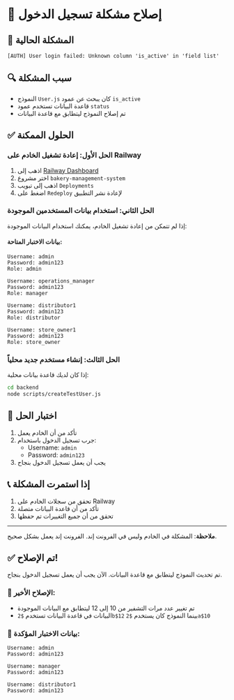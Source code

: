# 🔧 إصلاح مشكلة تسجيل الدخول

## 🚨 المشكلة الحالية

```
[AUTH] User login failed: Unknown column 'is_active' in 'field list'
```

## 🔍 سبب المشكلة

- النموذج `User.js` كان يبحث عن عمود `is_active`
- قاعدة البيانات تستخدم عمود `status`
- تم إصلاح النموذج ليتطابق مع قاعدة البيانات

## ✅ الحلول الممكنة

### الحل الأول: إعادة تشغيل الخادم على Railway

1. اذهب إلى [Railway Dashboard](https://railway.app/dashboard)
2. اختر مشروع `bakery-management-system`
3. اذهب إلى تبويب `Deployments`
4. اضغط على `Redeploy` لإعادة نشر التطبيق

### الحل الثاني: استخدام بيانات المستخدمين الموجودة

إذا لم تتمكن من إعادة تشغيل الخادم، يمكنك استخدام البيانات الموجودة:

#### بيانات الاختبار المتاحة:

```
Username: admin
Password: admin123
Role: admin

Username: operations_manager
Password: admin123
Role: manager

Username: distributor1
Password: admin123
Role: distributor

Username: store_owner1
Password: admin123
Role: store_owner
```

### الحل الثالث: إنشاء مستخدم جديد محلياً

إذا كان لديك قاعدة بيانات محلية:

```bash
cd backend
node scripts/createTestUser.js
```

## 🎯 اختبار الحل

1. تأكد من أن الخادم يعمل
2. جرب تسجيل الدخول باستخدام:
   - Username: `admin`
   - Password: `admin123`
3. يجب أن يعمل تسجيل الدخول بنجاح

## 📞 إذا استمرت المشكلة

1. تحقق من سجلات الخادم على Railway
2. تأكد من أن قاعدة البيانات متصلة
3. تحقق من أن جميع التغييرات تم حفظها

---

**ملاحظة**: المشكلة في الخادم وليس في الفرونت إند. الفرونت إند يعمل بشكل صحيح.

## ✅ تم الإصلاح!

تم تحديث النموذج ليتطابق مع قاعدة البيانات. الآن يجب أن يعمل تسجيل الدخول بنجاح.

### 🔧 الإصلاح الأخير:

- تم تغيير عدد مرات التشفير من 10 إلى 12 ليتطابق مع البيانات الموجودة
- البيانات في قاعدة البيانات تستخدم `$2b$12` بينما النموذج كان يستخدم `$2a$10`

### 🧪 بيانات الاختبار المؤكدة:

```
Username: admin
Password: admin123

Username: manager
Password: admin123

Username: distributor1
Password: admin123
```
